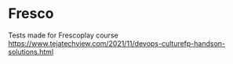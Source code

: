 # Fresco
Tests made for Frescoplay course
https://www.tejatechview.com/2021/11/devops-culturefp-handson-solutions.html
